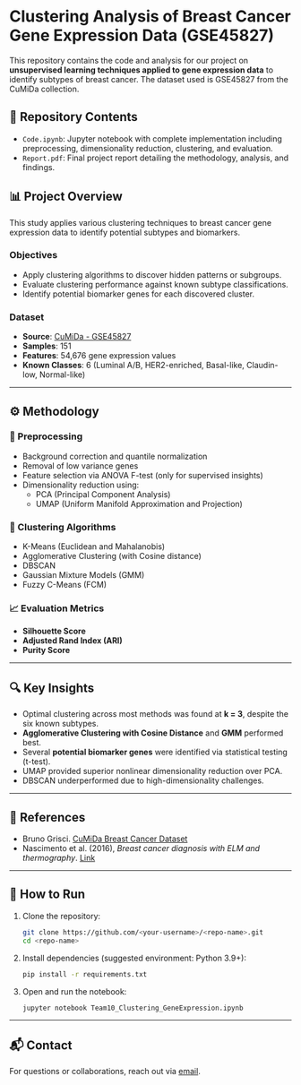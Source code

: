 
# Clustering Analysis of Breast Cancer Gene Expression Data (GSE45827)

This repository contains the code and analysis for our project on **unsupervised learning techniques applied to gene expression data** to identify subtypes of breast cancer. The dataset used is GSE45827 from the CuMiDa collection.

## 📁 Repository Contents

- `Code.ipynb`: Jupyter notebook with complete implementation including preprocessing, dimensionality reduction, clustering, and evaluation.
- `Report.pdf`: Final project report detailing the methodology, analysis, and findings.


## 📊 Project Overview

This study applies various clustering techniques to breast cancer gene expression data to identify potential subtypes and biomarkers.

### Objectives

- Apply clustering algorithms to discover hidden patterns or subgroups.
- Evaluate clustering performance against known subtype classifications.
- Identify potential biomarker genes for each discovered cluster.

### Dataset

- **Source**: [CuMiDa - GSE45827](https://www.kaggle.com/datasets/brunogrisci/breast-cancer-gene-expression-cumida)
- **Samples**: 151
- **Features**: 54,676 gene expression values
- **Known Classes**: 6 (Luminal A/B, HER2-enriched, Basal-like, Claudin-low, Normal-like)

---

## ⚙️ Methodology

### 🔬 Preprocessing

- Background correction and quantile normalization
- Removal of low variance genes
- Feature selection via ANOVA F-test (only for supervised insights)
- Dimensionality reduction using:
  - PCA (Principal Component Analysis)
  - UMAP (Uniform Manifold Approximation and Projection)

### 🤖 Clustering Algorithms

- K-Means (Euclidean and Mahalanobis)
- Agglomerative Clustering (with Cosine distance)
- DBSCAN
- Gaussian Mixture Models (GMM)
- Fuzzy C-Means (FCM)

### 📈 Evaluation Metrics

- **Silhouette Score**
- **Adjusted Rand Index (ARI)**
- **Purity Score**

---

## 🔍 Key Insights

- Optimal clustering across most methods was found at **k = 3**, despite the six known subtypes.
- **Agglomerative Clustering with Cosine Distance** and **GMM** performed best.
- Several **potential biomarker genes** were identified via statistical testing (t-test).
- UMAP provided superior nonlinear dimensionality reduction over PCA.
- DBSCAN underperformed due to high-dimensionality challenges.

---

## 📄 References

- Bruno Grisci. [CuMiDa Breast Cancer Dataset](https://www.kaggle.com/datasets/brunogrisci/breast-cancer-gene-expression-cumida)
- Nascimento et al. (2016), *Breast cancer diagnosis with ELM and thermography*. [Link](https://onlinelibrary.wiley.com/doi/full/10.1155/2016/4273813)

---
## 🧪 How to Run

1. Clone the repository:
   ```bash
   git clone https://github.com/<your-username>/<repo-name>.git
   cd <repo-name>
   ```

2. Install dependencies (suggested environment: Python 3.9+):
   ```bash
   pip install -r requirements.txt
   ```

3. Open and run the notebook:
   ```bash
   jupyter notebook Team10_Clustering_GeneExpression.ipynb
   ```

---

## 📬 Contact

For questions or collaborations, reach out via [email](mailto:rupeshmr2005@gmail.com).
